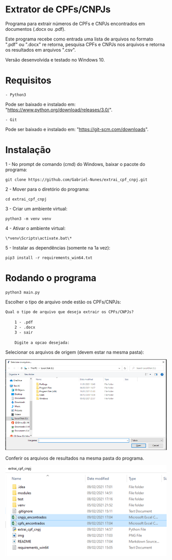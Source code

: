 # Extrator de CPFs/CNPJs

Programa para extrair números de CPFs e CNPJs encontrados em documentos (.docx ou .pdf).

Este programa recebe como entrada uma lista de arquivos no formato ".pdf" ou ".docx" re retorna, pesquisa CPFs e CNPJs nos arquivos e retorna os resultados em arquivos ".csv".

Versão desenvolvida e testado no Windows 10.

# Requisitos
    - Python3
Pode ser baixado e instalado em: "https://www.python.org/download/releases/3.0/".

    - Git
Pode ser baixado e instalado em: "https://git-scm.com/downloads".
# Instalação
1 - No prompt de comando (cmd) do Windows, baixar o pacote do programa:

    git clone https://github.com/Gabriel-Nunes/extrai_cpf_cnpj.git
2 - Mover para o diretório do programa: 
    
    cd extrai_cpf_cnpj
3 - Criar um ambiente virtual:
    
    python3 -m venv venv

4 - Ativar o ambiente virtual:

    \*venv\Scripts\activate.bat\*

5 - Instalar as dependências (somente na 1a vez):

    pip3 install -r requirements_win64.txt

# Rodando o programa
    python3 main.py

Escolher o tipo de arquivo onde estão os CPFs/CNPJs:

    Qual o tipo de arquivo que deseja extrair os CPFs/CNPJs?

        1 - .pdf
        2 - .docx
        3 - sair

        Digite a opcao desejada:

Selecionar os arquivos de origem (devem estar na mesma pasta):

![img.png](img.png)

Conferir os arquivos de resultados na mesma pasta do programa.

![img_1.png](img_1.png)